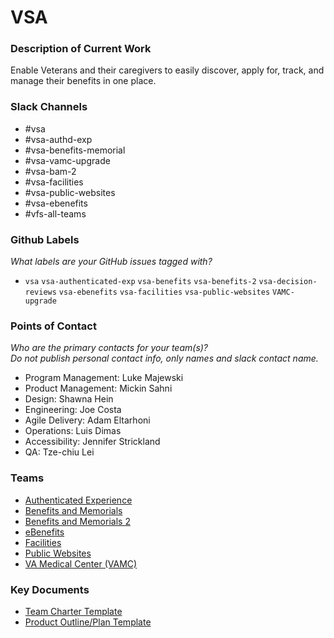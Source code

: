 # VSA

### Description of Current Work
Enable Veterans and their caregivers to easily discover, apply for, track, and manage their benefits in one place.

### Slack Channels
- #vsa
- #vsa-authd-exp
- #vsa-benefits-memorial
- #vsa-vamc-upgrade
- #vsa-bam-2
- #vsa-facilities
- #vsa-public-websites
- #vsa-ebenefits
- #vfs-all-teams


### Github Labels
_What labels are your GitHub issues tagged with?_
- `vsa` `vsa-authenticated-exp` `vsa-benefits` `vsa-benefits-2` `vsa-decision-reviews` `vsa-ebenefits` `vsa-facilities` `vsa-public-websites` `VAMC-upgrade`


### Points of Contact 
_Who are the primary contacts for your team(s)?  
Do not publish personal contact info, only names and slack contact name._
- Program Management: Luke Majewski 
- Product Management:  Mickin Sahni 
- Design: Shawna Hein 
- Engineering: Joe Costa 
- Agile Delivery: Adam Eltarhoni 
- Operations: Luis Dimas
- Accessibility: Jennifer Strickland
- QA: Tze-chiu Lei

### Teams
- [Authenticated Experience](https://github.com/department-of-veterans-affairs/va.gov-team/tree/master/teams/vsa/teams/authenticated-experience)
- [Benefits and Memorials](https://github.com/department-of-veterans-affairs/va.gov-team/tree/master/teams/vsa/teams/authenticated-experience)
- [Benefits and Memorials 2](https://github.com/department-of-veterans-affairs/va.gov-team/tree/master/teams/vsa/teams/benefits-memorials-2)
- [eBenefits](https://github.com/department-of-veterans-affairs/va.gov-team/tree/master/teams/vsa/teams/ebenefits)
- [Facilities](https://github.com/department-of-veterans-affairs/va.gov-team/tree/master/teams/vsa/teams/facility-locator)
- [Public Websites](https://github.com/department-of-veterans-affairs/va.gov-team/tree/master/teams/vsa/teams/global-ux)
- [VA Medical Center (VAMC)](https://github.com/department-of-veterans-affairs/va.gov-team/tree/master/teams/vsa/teams/vamc)

### Key Documents

- [Team Charter Template](https://github.com/department-of-veterans-affairs/va.gov-team/blob/master/teams/vsp/vsp-team-charter.md)
- [Product Outline/Plan Template](https://github.com/department-of-veterans-affairs/vets.gov-team/blob/master/Practice%20Areas/Product/ProductOutline.md)

